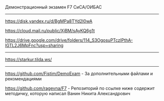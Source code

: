 Демонстрационный экзамен F7 СиСА/ОИБАС
___________________________________________________________________________

https://disk.yandex.ru/d/BgMPa8TYd2I0wA

https://cloud.mail.ru/public/XjBM/sAyKQ6g1t

https://drive.google.com/drive/folders/114_S3OgosuPTczIPthA-lGTL2J6MpFnc?usp=sharing
_____________________________________________________________________________

https://starkur.tilda.ws/
_____________________________________________________________________________

https://github.com/Fistim/DemoExam - За дополнительными файлами и рекомендациями

https://github.com/ragevna/F7 - Репозиторий по ссылке ниже содержит методичку, которую написал Ванин Никита Александрович
